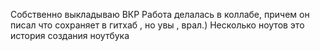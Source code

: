 Собственно выкладываю ВКР
Работа делалась в коллабе, причем он писал что сохраняет в гитхаб , но увы , врал.)
Несколько ноутов это история создания ноутбука

